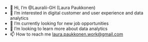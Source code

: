- 👋 Hi, I’m @Lauralii-GH (Laura Paukkonen)
- 👀 I’m interested in digital customer and user experience and data analytics
- 🌱 I’m currently looking for new job opportunities
- 💞️ I’m looking to learn more about data analytics
- 📫 How to reach me laura.paukkonen.work@gmail.com

<!---
Lauralii-GH/Lauralii-GH is a ✨ special ✨ repository because its `README.md` (this file) appears on your GitHub profile.
You can click the Preview link to take a look at your changes.
--->
